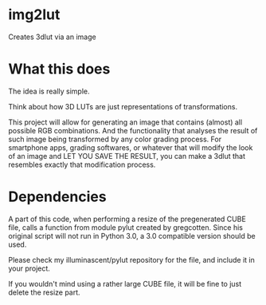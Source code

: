 # img2lut
Creates 3dlut via an image

# What this does
The idea is really simple.

Think about how 3D LUTs are just representations of transformations.

This project will allow for generating an image that contains (almost) all possible RGB combinations. And the functionality that analyses the result of such image being transformed by any color grading process. For smartphone apps, grading softwares, or whatever that will modify the look of an image and LET YOU SAVE THE RESULT, you can make a 3dlut that resembles exactly that modification process.

# Dependencies
A part of this code, when performing a resize of the pregenerated CUBE file, calls a function from module pylut created by gregcotten. Since his original script will not run in Python 3.0, a 3.0 compatible version should be used. 

Please check my illuminascent/pylut repository for the file, and include it in your project.

If you wouldn't mind using a rather large CUBE file, it will be fine to just delete the resize part.
